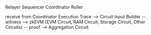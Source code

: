 Relayer
Sequencer
Coordinator
Roller



receive from Coordinator
Execution Trace              -->     Circuit Input Builder  -- witness -->    zkEVM (EVM Circuit, RAM Circuit, Storage Circuit, Other Circuits)     -- proof --> Aggregation Circuit

